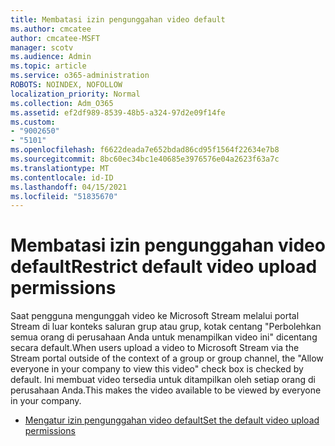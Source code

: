 ```yaml
---
title: Membatasi izin pengunggahan video default
ms.author: cmcatee
author: cmcatee-MSFT
manager: scotv
ms.audience: Admin
ms.topic: article
ms.service: o365-administration
ROBOTS: NOINDEX, NOFOLLOW
localization_priority: Normal
ms.collection: Adm_O365
ms.assetid: ef2df989-8539-48b5-a324-97d2e09f14fe
ms.custom:
- "9002650"
- "5101"
ms.openlocfilehash: f6622deada7e652bdad86cd95f1564f22634e7b8
ms.sourcegitcommit: 8bc60ec34bc1e40685e3976576e04a2623f63a7c
ms.translationtype: MT
ms.contentlocale: id-ID
ms.lasthandoff: 04/15/2021
ms.locfileid: "51835670"
---
```

# <a name="restrict-default-video-upload-permissions"></a><span data-ttu-id="09871-102">Membatasi izin pengunggahan video default</span><span class="sxs-lookup"><span data-stu-id="09871-102">Restrict default video upload permissions</span></span>

<span data-ttu-id="09871-103">Saat pengguna mengunggah video ke Microsoft Stream melalui portal Stream di luar konteks saluran grup atau grup, kotak centang "Perbolehkan semua orang di perusahaan Anda untuk menampilkan video ini" dicentang secara default.</span><span class="sxs-lookup"><span data-stu-id="09871-103">When users upload a video to Microsoft Stream via the Stream portal outside of the context of a group or group channel, the "Allow everyone in your company to view this video" check box is checked by default.</span></span> <span data-ttu-id="09871-104">Ini membuat video tersedia untuk ditampilkan oleh setiap orang di perusahaan Anda.</span><span class="sxs-lookup"><span data-stu-id="09871-104">This makes the video available to be viewed by everyone in your company.</span></span>

- [<span data-ttu-id="09871-105">Mengatur izin pengunggahan video default</span><span class="sxs-lookup"><span data-stu-id="09871-105">Set the default video upload permissions</span></span>](https://docs.microsoft.com/stream/default-video-permissions)
